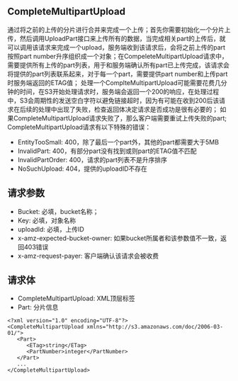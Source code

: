 ## CompleteMultipartUpload
通过将之前的上传的分片进行合并来完成一个上传；首先你需要初始化一个分片上传，然后调用UploadPart接口来上传所有的数据，当完成相关part的上传后，就可以调用该请求来完成一个upload，服务端收到该请求后，会将之前上传的part按照part number升序组织成一个对象；在CompeleteMultipartUpload请求中，需要提供所有上传的part列表，用于和服务端确认所有part已上传完成，该请求会将提供的part列表联系起来，对于每一个part，需要提供part number和上传part时服务端返回的ETAG值；
处理一个ComplteMultipartUpload可能需要花费几分钟的时间，在S3开始处理请求时，服务端会返回一个200的响应，在处理过程中，S3会周期性的发送空白字符以避免链接超时，因为有可能在收到200后该请求在后续的处理中出现了失败，检查返回体决定请求是否成功是很有必要的；
如果CompleteMultipartUpload请求失败了，那么客户端需要重试上传失败的part;
CompleteMultipartUpload请求有以下特殊的错误：
- EntityTooSmall: 400，除了最后一个part外，其他的part都需要大于5MB
- InvalidPart: 400，有部分part没有找到或则part的ETAG值不匹配
- InvalidPartOrder: 400，请求的part列表不是升序排序
- NoSuchUpload: 404，提供的uploadID不存在

## 请求参数
- Bucket: 必填，bucket名称；
- Key: 必填，对象名称
- uploadId: 必填，上传ID
- x-amz-expected-bucket-owner: 如果bucket所属者和该参数值不一致，返回403错误
- x-amz-request-payer: 客户端确认该请求会被收费

## 请求体
- CompleteMultipartUpload: XML顶层标签
- Part: 分片信息

```
<?xml version="1.0" encoding="UTF-8"?>
<CompleteMultipartUpload xmlns="http://s3.amazonaws.com/doc/2006-03-01/">
   <Part>
      <ETag>string</ETag>
      <PartNumber>integer</PartNumber>
   </Part>
   ...
</CompleteMultipartUpload>
```


